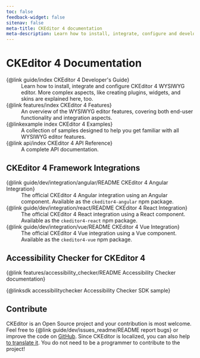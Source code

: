 ```yaml
---
toc: false
feedback-widget: false
sitenav: false
meta-title: CKEditor 4 documentation
meta-description: Learn how to install, integrate, configure and develop CKEditor 4 WYSIWYG editor. Browse through API documentation and online samples.
---
```


# CKEditor 4 Documentation

<dl>
<dt>{@link guide/index CKEditor 4 Developer's Guide}</dt><dd>Learn how to install, integrate and configure CKEditor 4 WYSIWYG editor. More complex aspects, like creating plugins, widgets, and skins are explained here, too.</dd>
<dt>{@link features/index CKEditor 4 Features}</dt><dd>An overview of the WYSIWYG editor features, covering both end-user functionality and integration aspects.</dd>
<dt>{@linkexample index CKEditor 4 Examples}</dt><dd>A collection of samples designed to help you get familiar with all WYSIWYG editor features.</dd>
<dt>{@link api/index CKEditor 4 API Reference}</dt><dd>A complete API documentation.</dd>
</dl>

## CKEditor 4 Framework Integrations

<dl>
<dt>{@link guide/dev/integration/angular/README CKEditor 4 Angular Integration}</dt>
<dd>The official CKEditor 4 Angular integration using an Angular component. Available as the <code>ckeditor4-angular</code> npm package.</dd>
<dt>{@link guide/dev/integration/react/README CKEditor 4 React Integration}</dt>
<dd>The official CKEditor 4 React integration using a React component. Available as the <code>ckeditor4-react</code> npm package.</dd>
<dt>{@link guide/dev/integration/vue/README CKEditor 4 Vue Integration}</dt>
<dd>The official CKEditor 4 Vue integration using a Vue component. Available as the <code>ckeditor4-vue</code> npm package.</dd>
</dl>

## Accessibility Checker for CKEditor 4

{@link features/accessibility_checker/README Accessibility Checker documentation}

{@linksdk accessibilitychecker Accessibility Checker SDK sample}

## Contribute

CKEditor is an Open Source project and your contribution is most welcome. Feel free to {@link guide/dev/issues_readme/README report bugs} or improve the code on [GitHub](https://github.com/ckeditor/ckeditor4). Since CKEditor is localized, you can also help [to translate it](https://www.transifex.com/ckeditor/ckeditor/). You do not need to be a programmer to contribute to the project!
